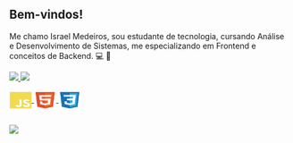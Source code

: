 ## Bem-vindos!
Me chamo Israel Medeiros, sou estudante de tecnologia, cursando Análise e Desenvolvimento de Sistemas, me especializando em Frontend e conceitos de Backend. :computer: :pencil:
 <div>
   <a href="https://github.com/israelmeedeiros">
   <img height="180em" src="https://github-readme-stats.vercel.app/api?username=israelmeedeiros&show_icons=true&theme=dark&include_all_commits=true&count_private=true"/>
   <img height="180em" src="https://github-readme-stats.vercel.app/api/top-langs/?username=israelmeedeiros&layout=compact&langs_count=6&theme=dark"/>
</div>
<div style="display: inline_block"><br>
  <img align="center" alt="Js" height="30" width="40" src="https://raw.githubusercontent.com/devicons/devicon/master/icons/javascript/javascript-plain.svg">
  <img align="center" alt="HTML" height="30" width="40" src="https://raw.githubusercontent.com/devicons/devicon/master/icons/html5/html5-original.svg">
  <img align="center" alt="CSS" height="30" width="40" src="https://raw.githubusercontent.com/devicons/devicon/master/icons/css3/css3-original.svg">
</div>   
    
  ##
  
<div> 
  <a href="https://www.linkedin.com/in/israel-medeiros-b79133149" target="_blank"><img src="https://img.shields.io/badge/-LinkedIn-%230077B5?style=for-the-badge&logo=linkedin&logoColor=white" target="_blank"></a>
</div>
